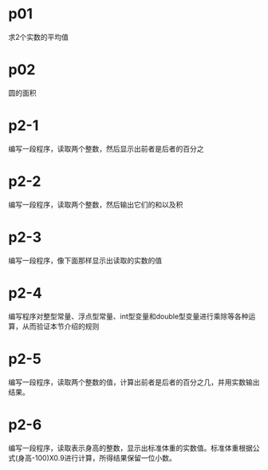 # p01
求2个实数的平均值
# p02
圆的面积
#  p2-1
编写一段程序，读取两个整数，然后显示出前者是后者的百分之
# p2-2
编写一段程序，读取两个整数，然后输出它们的和以及积
# p2-3
编写一段程序，像下面那样显示出读取的实数的值
# p2-4
编写程序对整型常量、浮点型常量、int型变量和double型变量进行乘除等各种运算，从而验证本节介绍的规则
# p2-5
编写一段程序，读取两个整数的值，计算出前者是后者的百分之几，并用实数输出结果。
# p2-6
编写一段程序，读取表示身高的整数，显示出标准体重的实数值。标准体重根据公式(身高-100)X0.9进行计算，所得结果保留一位小数。 
